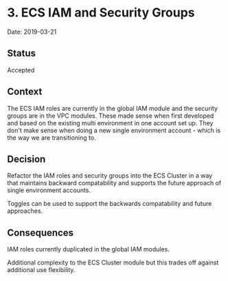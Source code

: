 # 3. ECS IAM and Security Groups

Date: 2019-03-21

## Status

Accepted

## Context

The ECS IAM roles are currently in the global IAM module and the security groups
are in the VPC modules. These made sense when first developed and based on the
existing multi environment in one account set up. They don't make sense when
doing a new single environment account - which is the way we are transitioning
to.

## Decision

Refactor the IAM roles and security groups into the ECS Cluster in a way that
maintains backward compatability and supports the future approach of single
environment accounts.

Toggles can be used to support the backwards compatability and future
approaches.

## Consequences

IAM roles currently duplicated in the global IAM modules.

Additional complexity to the ECS Cluster module but this trades off against
additional use flexibility.
